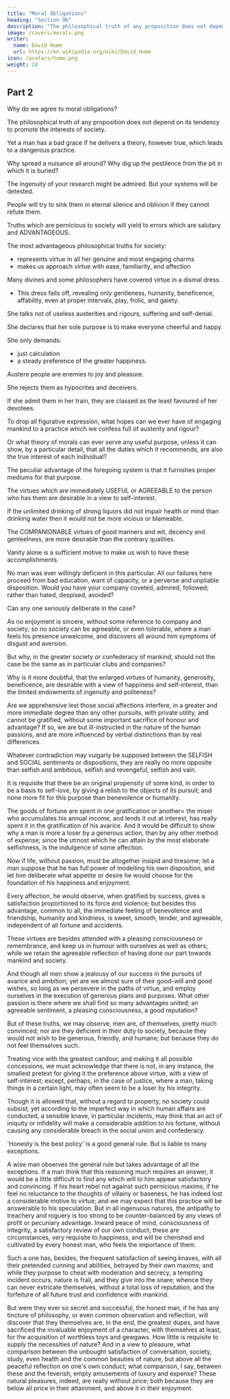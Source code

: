 ```yaml
---
title: "Moral Obligations"
heading: "Section 9b"
description: "The philosophical truth of any proposition does not depend on its tendency to promote the interests of society"
image: /covers/morals.png
writer:
  name: David Hume
  url: https://en.wikipedia.org/wiki/David_Hume
icon: /avatars/hume.png
weight: 28
---
```





## Part 2

Why do we agree to moral obligations?

<!-- Having explained the moral APPROBATION attending merit or virtue, there remains nothing but briefly to consider our interested OBLIGATION to it, and to inquire whether every man, who has any regard to his own happiness and welfare, will not best find his account in the practice of every moral duty.  -->

<!-- If this can be clearly ascertained from the foregoing theory, we shall have the satisfaction to reflect, that we have advanced principles, which not only, it is hoped, will stand the test of reasoning and inquiry, but may contribute to the amendment of men's lives, and their improvement in morality and social virtue.  -->

The philosophical truth of any proposition does not depend on its tendency to promote the interests of society. 

Yet a man has a bad grace if he delivers a theory, however true, which leads to a dangerous practice. 

Why spread a nuisance all around? Why dig up the pestilence from the pit in which it is buried? 

The ingenuity of your research might be admired. But your systems will be detested.

People will try to sink them in eternal silence and oblivion if they cannot refute them.

Truths which are pernicious to society will yield to errors which are salutary and ADVANTAGEOUS.

The most advantageous philosophical truths for society:
- represents virtue in all her genuine and most engaging charms
- makes us approach virtue with ease, familiarity, and affection

Many divines and some philosophers have covered virtue in a dismal dress.
- This dress falls off, revealing only gentleness, humanity, beneficence, affability, even at proper intervals, play, frolic, and gaiety. 

She talks not of useless austerities and rigours, suffering and self-denial. 

She declares that her sole purpose is to make everyone cheerful and happy.

<!-- ; nor does she ever willingly part with any pleasure but in hopes of ample compensation in some other period of their lives.  -->

She only demands:
- just calculation
- a steady preference of the greater happiness. 


Austere people are enemies to joy and pleasure. 

She rejects them as hypocrites and deceivers.

If she admit them in her train, they are classed as the least favoured of her devotees.

To drop all figurative expression, what hopes can we ever have of engaging mankind to a practice which we confess full of austerity and rigour?

Or what theory of morals can ever serve any useful purpose, unless it can show, by a particular detail, that all the duties which it recommends, are also the true interest of each individual?

The peculiar advantage of the foregoing system is that it furnishes proper mediums for that purpose.

The virtues which are immediately USEFUL or AGREEABLE to the person who has them are desirable in a view to self-interest.

<!-- , it would surely be superfluous to prove.  -->

<!-- Moralists, indeed, may spare themselves all the pains which they often take in recommending these duties. -->

<!-- To what purpose collect arguments to evince that temperance is advantageous, and the excesses of pleasure hurtful, 

when it appears that these excesses are only denominated such, because they are hurtful; and that,  -->

If the unlimited drinking of strong liquors did not impair health or mind than drinking water then it would not be more vicious or blameable.

The COMPANIONABLE virtues of good manners and wit, decency and genteelness, are more desirable than the contrary qualities. 

Vanity alone is a sufficient motive to make us wish to have these accomplishments.

No man was ever willingly deficient in this particular. All our failures here proceed from bad education, want of capacity, or a perverse and unpliable disposition. Would you have your company coveted, admired, followed; rather than hated, despised, avoided?

Can any one seriously deliberate in the case?

As no enjoyment is sincere, without some reference to company and society; so no society can be agreeable, or even tolerable, where a man feels his presence unwelcome, and discovers all around him symptoms of disgust and aversion.

But why, in the greater society or confederacy of mankind, should not the case be the same as in particular clubs and companies? 

Why is it more doubtful, that the enlarged virtues of humanity, generosity, beneficence, are desirable with a view of happiness and self-interest, than the limited endowments of ingenuity and politeness? 

Are we apprehensive lest those social affections interfere, in a greater and more immediate degree than any other pursuits, with private utility, and cannot be gratified, without some important sacrifice of honour and advantage? If so, we are but ill-instructed in the nature of the human passions, and are more influenced by verbal distinctions than by real differences.

Whatever contradiction may vulgarly be supposed between the SELFISH and SOCIAL sentiments or dispositions, they are really no more opposite than selfish and ambitious, selfish and revengeful, selfish and vain.

It is requisite that there be an original propensity of some kind, in order to be a basis to self-love, by giving a relish to the objects of its pursuit; and none more fit for this purpose than benevolence or humanity. 

The goods of fortune are spent in one gratification or another=  the miser who accumulates his annual income, and lends it out at interest, has really spent it in the gratification of his avarice. And it would be difficult to show why a man is more a loser by a generous action, than by any other method of expense; since the utmost which he can attain by the most elaborate selfishness, is the indulgence of some affection.

Now if life, without passion, must be altogether insipid and tiresome; let a man suppose that he has full power of modelling his own disposition, and let him deliberate what appetite or desire he would choose for the foundation of his happiness and enjoyment.

Every affection, he would observe, when gratified by success, gives a satisfaction proportioned to its force and violence; but besides this advantage, common to all, the immediate feeling of benevolence and friendship, humanity and kindness, is sweet, smooth, tender, and agreeable, independent of all fortune and accidents. 

These virtues are besides attended with a pleasing consciousness or remembrance, and keep us in humour with ourselves as well as others; while we retain the agreeable reflection of having done our part towards mankind and society. 

And though all men show a jealousy of our success in the pursuits of avarice and ambition; yet are we almost sure of their good-will and good wishes, so long as we persevere in the paths of virtue, and employ ourselves in the execution of generous plans and purposes. What other passion is there where we shall find so many advantages united; an agreeable sentiment, a pleasing consciousness, a good reputation? 

But of these truths, we may observe, men are, of themselves, pretty much convinced; nor are they deficient in their duty to society, because they would not wish to be generous, friendly, and humane; but because they do not feel themselves such.

Treating vice with the greatest candour, and making it all possible concessions, we must acknowledge that there is not, in any instance, the smallest pretext for giving it the preference above virtue, with a view of self-interest; except, perhaps, in the case of justice, where a man, taking things in a certain light, may often seem to be a loser by his integrity.

Though it is allowed that, without a regard to property, no society could subsist; yet according to the imperfect way in which human affairs are conducted, a sensible knave, in particular incidents, may think that an act of iniquity or infidelity will make a considerable addition to his fortune, without causing any considerable breach in the social union and confederacy. 

'Honesty is the best policy' is a good general rule. But is liable to many exceptions.

A wise man observes the general rule but takes advantage of all the exceptions. If a man think that this reasoning much requires an answer, it would be a little difficult to find any which will to him appear satisfactory and convincing. If his heart rebel not against such pernicious maxims, if he feel no reluctance to the thoughts of villainy or baseness, he has indeed lost a considerable motive to virtue; and we may expect that this practice will be answerable to his speculation. But in all ingenuous natures, the antipathy to treachery and roguery is too strong to be counter-balanced by any views of profit or pecuniary advantage. Inward peace of mind, consciousness of integrity, a satisfactory review of our own conduct; these are circumstances, very requisite to happiness, and will be cherished and cultivated by every honest man, who feels the importance of them.

Such a one has, besides, the frequent satisfaction of seeing knaves, with all their pretended cunning and abilities, betrayed by their own maxims; and while they purpose to cheat with moderation and secrecy, a tempting incident occurs, nature is frail, and they give into the snare; whence they can never extricate themselves, without a total loss of reputation, and the forfeiture of all future trust and confidence with mankind.

But were they ever so secret and successful, the honest man, if he has any tincture of philosophy, or even common observation and reflection, will discover that they themselves are, in the end, the greatest dupes, and have sacrificed the invaluable enjoyment of a character, with themselves at least, for the acquisition of worthless toys and gewgaws. How little is requisite to supply the necessities of nature? And in a view to pleasure, what comparison between the unbought satisfaction of conversation, society, study, even health and the common beauties of nature, but above all the peaceful reflection on one's own conduct; what comparison, I say, between these and the feverish, empty amusements of luxury and expense? These natural pleasures, indeed, are really without price; both because they are below all price in their attainment, and above it in their enjoyment.
